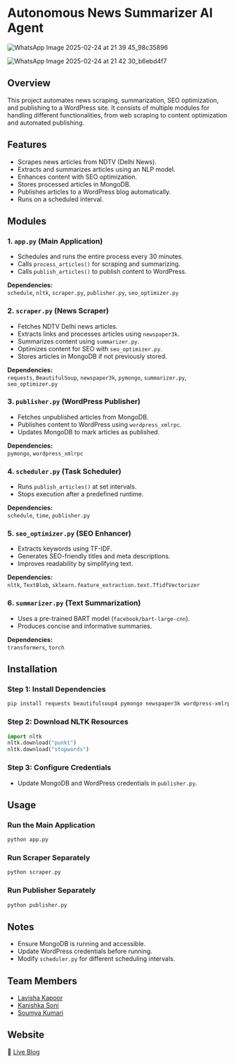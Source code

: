 # Autonomous News Summarizer AI Agent

![WhatsApp Image 2025-02-24 at 21 39 45_98c35896](https://github.com/user-attachments/assets/b529e285-c6fb-47af-907b-47b2a5346ef4)

![WhatsApp Image 2025-02-24 at 21 42 30_b6ebd4f7](https://github.com/user-attachments/assets/f0640307-8fbb-436d-abeb-5b9417ec35dd)

## Overview  
This project automates news scraping, summarization, SEO optimization, and publishing to a WordPress site. It consists of multiple modules for handling different functionalities, from web scraping to content optimization and automated publishing.  

## Features  
- Scrapes news articles from NDTV (Delhi News).  
- Extracts and summarizes articles using an NLP model.  
- Enhances content with SEO optimization.  
- Stores processed articles in MongoDB.  
- Publishes articles to a WordPress blog automatically.  
- Runs on a scheduled interval.  

## Modules  

### 1. `app.py` (Main Application)  
- Schedules and runs the entire process every 30 minutes.  
- Calls `process_articles()` for scraping and summarizing.  
- Calls `publish_articles()` to publish content to WordPress.  

**Dependencies:**  
`schedule`, `nltk`, `scraper.py`, `publisher.py`, `seo_optimizer.py`  

### 2. `scraper.py` (News Scraper)  
- Fetches NDTV Delhi news articles.  
- Extracts links and processes articles using `newspaper3k`.  
- Summarizes content using `summarizer.py`.  
- Optimizes content for SEO with `seo_optimizer.py`.  
- Stores articles in MongoDB if not previously stored.  

**Dependencies:**  
`requests`, `BeautifulSoup`, `newspaper3k`, `pymongo`, `summarizer.py`, `seo_optimizer.py`  

### 3. `publisher.py` (WordPress Publisher)  
- Fetches unpublished articles from MongoDB.  
- Publishes content to WordPress using `wordpress_xmlrpc`.  
- Updates MongoDB to mark articles as published.  

**Dependencies:**  
`pymongo`, `wordpress_xmlrpc`  

### 4. `scheduler.py` (Task Scheduler)  
- Runs `publish_articles()` at set intervals.  
- Stops execution after a predefined runtime.  

**Dependencies:**  
`schedule`, `time`, `publisher.py`  

### 5. `seo_optimizer.py` (SEO Enhancer)  
- Extracts keywords using TF-IDF.  
- Generates SEO-friendly titles and meta descriptions.  
- Improves readability by simplifying text.  

**Dependencies:**  
`nltk`, `TextBlob`, `sklearn.feature_extraction.text.TfidfVectorizer`  

### 6. `summarizer.py` (Text Summarization)  
- Uses a pre-trained BART model (`facebook/bart-large-cnn`).  
- Produces concise and informative summaries.  

**Dependencies:**  
`transformers`, `torch`  

## Installation  

### Step 1: Install Dependencies  
```bash
pip install requests beautifulsoup4 pymongo newspaper3k wordpress-xmlrpc nltk transformers torch schedule
```

### Step 2: Download NLTK Resources  
```python
import nltk
nltk.download("punkt")
nltk.download("stopwords")
```

### Step 3: Configure Credentials  
- Update MongoDB and WordPress credentials in `publisher.py`.  

## Usage  

### Run the Main Application  
```bash
python app.py
```

### Run Scraper Separately  
```bash
python scraper.py
```

### Run Publisher Separately  
```bash
python publisher.py
```

## Notes  
- Ensure MongoDB is running and accessible.  
- Update WordPress credentials before running.  
- Modify `scheduler.py` for different scheduling intervals.  

## Team Members  
- [Lavisha Kapoor](https://github.com/Laviesha)  
- [Kanishka Soni](https://github.com/Kanishka-IITR)  
- [Soumya Kumari](https://github.com/VictoryVortex6)  

## Website  
🔗 [Live Blog](https://newsnexus9.wordpress.com)  
